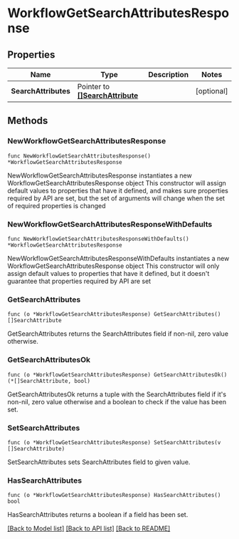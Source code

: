 # WorkflowGetSearchAttributesResponse

## Properties

Name | Type | Description | Notes
------------ | ------------- | ------------- | -------------
**SearchAttributes** | Pointer to [**[]SearchAttribute**](SearchAttribute.md) |  | [optional] 

## Methods

### NewWorkflowGetSearchAttributesResponse

`func NewWorkflowGetSearchAttributesResponse() *WorkflowGetSearchAttributesResponse`

NewWorkflowGetSearchAttributesResponse instantiates a new WorkflowGetSearchAttributesResponse object
This constructor will assign default values to properties that have it defined,
and makes sure properties required by API are set, but the set of arguments
will change when the set of required properties is changed

### NewWorkflowGetSearchAttributesResponseWithDefaults

`func NewWorkflowGetSearchAttributesResponseWithDefaults() *WorkflowGetSearchAttributesResponse`

NewWorkflowGetSearchAttributesResponseWithDefaults instantiates a new WorkflowGetSearchAttributesResponse object
This constructor will only assign default values to properties that have it defined,
but it doesn't guarantee that properties required by API are set

### GetSearchAttributes

`func (o *WorkflowGetSearchAttributesResponse) GetSearchAttributes() []SearchAttribute`

GetSearchAttributes returns the SearchAttributes field if non-nil, zero value otherwise.

### GetSearchAttributesOk

`func (o *WorkflowGetSearchAttributesResponse) GetSearchAttributesOk() (*[]SearchAttribute, bool)`

GetSearchAttributesOk returns a tuple with the SearchAttributes field if it's non-nil, zero value otherwise
and a boolean to check if the value has been set.

### SetSearchAttributes

`func (o *WorkflowGetSearchAttributesResponse) SetSearchAttributes(v []SearchAttribute)`

SetSearchAttributes sets SearchAttributes field to given value.

### HasSearchAttributes

`func (o *WorkflowGetSearchAttributesResponse) HasSearchAttributes() bool`

HasSearchAttributes returns a boolean if a field has been set.


[[Back to Model list]](../README.md#documentation-for-models) [[Back to API list]](../README.md#documentation-for-api-endpoints) [[Back to README]](../README.md)


